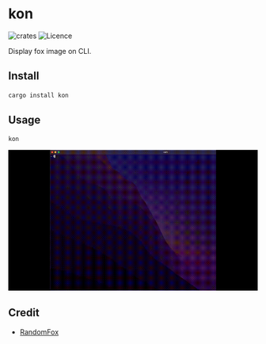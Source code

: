 # kon

![crates](https://img.shields.io/crates/v/kon.svg) ![Licence](https://img.shields.io/github/license/Doarakko/kon)

Display fox image on CLI.

## Install

```sh
cargo install kon
```

## Usage

```sh
kon
```

![sample](./sample.gif)


## Credit

- [RandomFox](https://randomfox.ca/)
